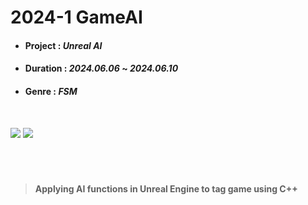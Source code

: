 # 2024-1 GameAI

- #### Project : *Unreal AI*
- #### Duration : *2024.06.06* ~ *2024.06.10*
- #### Genre : *FSM*


</br>

<img src="https://img.shields.io/badge/unrealengine-%23313131.svg?style=for-the-badge&logo=unrealengine&logoColor=white"/> <img src="https://img.shields.io/badge/c++-%2300599C.svg?style=for-the-badge&logo=c%2B%2B&logoColor=white"/>

</br>

#

> **Applying AI functions in Unreal Engine to tag game using C++**

#

</br>

